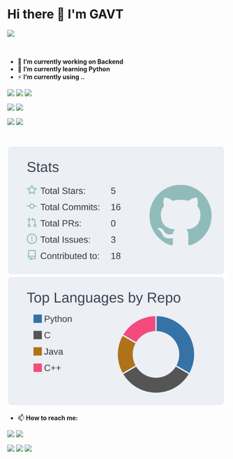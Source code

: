 # Hi there 👋 I'm **GAVT**

<!--
Here are some ideas to get you started:
- 🔭 I’m currently working on ...
- 🌱 I’m currently learning ...
- 👯 I’m looking to collaborate on ...
- 🤔 I’m looking for help with ...
- 💬 Ask me about ...
- 📫 How to reach me: ...
- 😄 Pronouns: ...
- ⚡ Fun fact: ...
-->

![](https://github-profile-summary-cards.vercel.app/api/cards/profile-details?username=Jasoncottom&theme=nord_bright)


<br/>

- 🔭 **I’m currently working on Backend**
- 🌱 **I’m currently learning Python**
- ⚡ **I’m currently using ..**

[![](https://img.shields.io/badge/Linux-Kali-1793D1?style=flat-square&logo=kali%20linux&logoColor=ffffff)](https://www.kali.org/)
[![](https://img.shields.io/badge/macOS-Monterey-1793D1?style=flat-square&logo=apple&logoColor=ffffff)](https://support.apple.com/zh-cn/)
[![](https://img.shields.io/badge/Windows-11-1793D1?style=flat-square&logo=windows&logoColor=ffffff)](https://www.microsoft.com/windows/windows-11)

[![](https://img.shields.io/badge/IDE-Visual%20Studio%20Code-1793D1?style=flat-square&logo=visual-studio-code&logoColor=ffffff)](https://code.visualstudio.com/)
[![](https://img.shields.io/badge/Editor-IDEA-1793D1?style=flat-square&logo=jetbrains&logoColor=ffffff)](https://www.jetbrains.com/idea/)



[![](https://img.shields.io/badge/Image-PhotoShop-57A143?style=flat-square&logo=adobephotoshop&logoColor=ffffff)](www.adobe.com/hk_zh/products/photoshop.html)
[![](https://img.shields.io/badge/Clip-After%20Effect-57A143?style=flat-square&logo=adobeaftereffects&logoColor=ffffff)](www.adobe.com/hk_zh/products/photoshop.html)

<br/>



[![](https://raw.githubusercontent.com/Jasoncottom/Jasoncottom/master/profile-summary-card-output/nord_bright/3-stats.svg)](https://github.com/Jasoncottom)[![](https://raw.githubusercontent.com/Jasoncottom/Jasoncottom/master/profile-summary-card-output/nord_bright/1-repos-per-language.svg)](https://github.com/Jasoncottom)







- 📫 **How to reach me:**

[![](https://img.shields.io/badge/Outlook-GAVTLHK-orange?style=flat-square&logo=microsoftoutlook&logoColor=ffffff)](http://GAVTLHK@outlook.com)
[![](https://img.shields.io/badge/Gmail-GAVTLHK-orange?style=flat-square&logo=gmail&logoColor=ffffff)](http://GAVTLHK@gmail.com)

[![](https://img.shields.io/badge/GitHub-Jasoncottom-2376bc?style=flat-square&logo=github&logoColor=ffffff)](https://github.com/Jasoncottom)
[![](https://img.shields.io/badge/Gitee-GAVT-2376bc?style=flat-square&logo=gitee&logoColor=red)](https://gitee.com/gvat)
[![](https://img.shields.io/badge/CSDN-GAVT-2376bc?style=flat-square&logo=blog-CSDN&logoColor=ffffff)](https://blog.csdn.net/GAVTx?type=blog)


<br/><br/>
